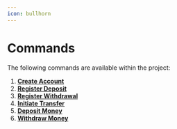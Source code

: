 ```yaml
---
icon: bullhorn
---
```


# Commands

The following commands are available within the project:

1. [**Create Account** ](createaccount.md)
2. [**Register Deposit** ](registerdeposit.md)
3. [**Register Withdrawal** ](registerwithdrawal.md)
4. [**Initiate Transfer** ](initiatetransfer.md)
5. [**Deposit Money**](depositmoney.md)&#x20;
6. [**Withdraw Money** ](withdrawmoney.md)

